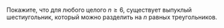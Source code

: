 Покажите, что для любого целого $n\ge 6$, существует выпуклый шестиугольник, который можно разделить на $n$ равных треугольников.